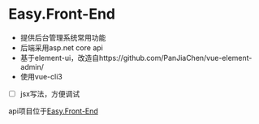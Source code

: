 ﻿# Easy.Front-End

- 提供后台管理系统常用功能
- 后端采用asp.net core api
- 基于element-ui，改造自https://github.com/PanJiaChen/vue-element-admin/
- 使用vue-cli3
- [ ] jsx写法，方便调试

api项目位于[Easy.Front-End](https://github.com/xxred/Easy.Admin)
